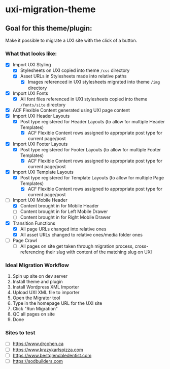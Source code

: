 # uxi-migration-theme

## Goal for this theme/plugin:
Make it possible to migrate a UXI site with the click of a button.

### What that looks like:
* [x] Import UXI Styling
  * [x] Stylesheets on UXI copied into theme `/css` directory
  * [x] Asset URLs in Stylesheets made into relative paths
    * [x] Images referenced in UXI stylesheets migrated into theme `/img` directory
* [x] Import UXI Fonts
  * [x] All font files referenced in UXI stylesheets copied into theme `/fonts/site` directory
* [x] ACF Flexible Content generated using UXI page content
* [x] Import UXI Header Layouts
  * [x] Post type registered for Header Layouts (to allow for multiple Header Templates)
    * [x] ACF Flexible Content rows assigned to appropriate post type for current page/post
* [x] Import UXI Footer Layouts
  * [x] Post type registered for Footer Layouts (to allow for multiple Footer Templates)
    * [x] ACF Flexible Content rows assigned to appropriate post type for current page/post
* [x] Import UXI Template Layouts
  * [x] Post type registered for Template Layouts (to allow for multiple Page Templates)
    * [x] ACF Flexible Content rows assigned to appropriate post type for current page/post
* [ ] Import UXI Mobile Header
  * [x] Content brought in for Mobile Header
  * [ ] Content brought in for Left Mobile Drawer
  * [ ] Content brought in for Right Mobile Drawer
* [x] Transition Functions
  * [x] All page URLs changed into relative ones
  * [x] All asset URLs changed to relative ones/media folder ones
* [ ] Page Crawl
  * [ ] All pages on site get taken through migration process, cross-referencing their slug with content of the matching slug on UXI
  
### Ideal Migration Workflow
1) Spin up site on dev server
2) Install theme and plugin
3) Install Wordpress XML Importer
4) Upload UXI XML file to importer
5) Open the Migrator tool
6) Type in the homepage URL for the UXI site
7) Click "Run Migration"
8) QC all pages on site
9) Done

### Sites to test
* [ ] https://www.drcohen.ca
* [ ] https://www.krazykarlspizza.com
* [ ] https://www.bestglendaledentist.com
* [ ] https://sodbuilders.com
